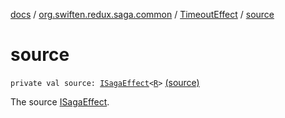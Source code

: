 [docs](../../index.md) / [org.swiften.redux.saga.common](../index.md) / [TimeoutEffect](index.md) / [source](./source.md)

# source

`private val source: `[`ISagaEffect`](../-i-saga-effect.md)`<`[`R`](index.md#R)`>` [(source)](https://github.com/protoman92/KotlinRedux/tree/master/common/common-saga/src/main/kotlin/org/swiften/redux/saga/common/TimeoutEffect.kt#L16)

The source [ISagaEffect](../-i-saga-effect.md).

